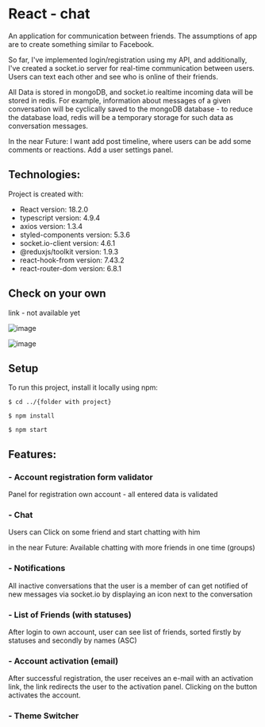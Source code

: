 # React - chat
An application for communication between friends. The assumptions of app are to create something similar to Facebook.

So far, I've implemented login/registration using my API, and additionally,
I've created a socket.io server for real-time communication between users. Users can text each other and see who is online of their friends.

All Data is stored in mongoDB, and socket.io realtime incoming data will be stored in redis. For example, information about messages of a given conversation will be cyclically saved to the mongoDB database - to reduce the database load, redis will be a temporary storage for such data as conversation messages.

In the near Future:
I want add post timeline, where users can be add some comments or reactions.
Add a user settings panel.

## Technologies:
<p>Project is created with:</p>
<ul>
  <li>React version: 18.2.0</li>
  <li>typescript version: 4.9.4</li>
  <li>axios version: 1.3.4</li>
  <li>styled-components version: 5.3.6</li>
  <li>socket.io-client version: 4.6.1</li>
  <li>@reduxjs/toolkit version: 1.9.3</li>
  <li>react-hook-from version: 7.43.2</li>
  <li>react-router-dom version: 6.8.1</li>
</ul>

## Check on your own
link - not available yet

![image](https://github.com/Vekaltor/react-chat/assets/56607344/08012528-cd44-4e32-a9bd-641b4401c6f8)

![image](https://github.com/Vekaltor/react-chat/assets/56607344/8daad816-6ef7-43d3-8860-6d44d6844cb7)


## Setup
To run this project, install it locally using npm:
````
$ cd ../{folder with project}

$ npm install

$ npm start
````

## Features:

### - Account registration form validator
Panel for registration own account - all entered data is validated

### - Chat
Users can Click on some friend and start chatting with him

in the near Future: Available chatting with more friends in one time (groups)

### - Notifications
All inactive conversations that the user is a member of can
get notified of new messages via socket.io by displaying an icon next to the conversation

### - List of Friends (with statuses)
After login to own account, user can see list of friends, sorted firstly by statuses and secondly by  names (ASC)

### - Account activation (email)
After successful registration, the user receives an e-mail with an activation link, the link redirects the user to the activation panel. Clicking on the button activates the account.

### - Theme Switcher

